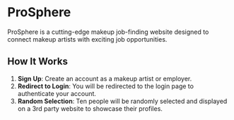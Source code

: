 # ProSphere

ProSphere is a cutting-edge makeup job-finding website designed to connect makeup artists with exciting job opportunities.

## How It Works
1. **Sign Up**: Create an account as a makeup artist or employer.
2. **Redirect to Login**: You will be redirected to the login page to authenticate your account.
3. **Random Selection**: Ten people will be randomly selected and displayed on a 3rd party website to showcase their profiles.
